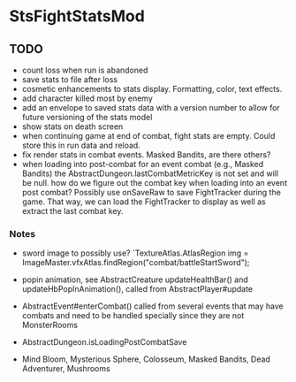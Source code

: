 # StsFightStatsMod

## TODO
- count loss when run is abandoned
- save stats to file after loss
- cosmetic enhancements to stats display. Formatting, color, text effects.
- add character killed most by enemy
- add an envelope to saved stats data with a version number to allow for future versioning of the stats model
- show stats on death screen
- when continuing game at end of combat, fight stats are empty. Could store this in run data and reload.
- fix render stats in combat events. Masked Bandits, are there others?
- when loading into post-combat for an event combat (e.g., Masked Bandits) the AbstractDungeon.lastCombatMetricKey is not set and will be null.
how do we figure out the combat key when loading into an event post combat? Possibly use onSaveRaw to save FightTracker during the
game. That way, we can load the FightTracker to display as well as extract the last combat key.

### Notes

- sword image to possibly use? `TextureAtlas.AtlasRegion img = ImageMaster.vfxAtlas.findRegion("combat/battleStartSword");
- popin animation, see AbstractCreature updateHealthBar() and updateHbPopInAnimation(), called from AbstractPlayer#update

- AbstractEvent#enterCombat() called from several events that may have combats and need to be handled specially since they are not MonsterRooms
-   AbstractDungeon.isLoadingPostCombatSave
  - Mind Bloom, Mysterious Sphere, Colosseum, Masked Bandits, Dead Adventurer, Mushrooms